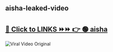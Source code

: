 
 ## aisha-leaked-video 

# <h2><a href="https://clipsfans.com/aisha&ref=git">🔗 Click to LINKS ⏩⏩ 👉 🟢 aisha </a></h2>

<a href="https://clipsfans.com/aisha&ref=git" rel="nofollow" data-target="animated-image.originalLink"><img src="https://i.ibb.co.com/xMMVF88/686577567.gif" alt="Viral Video Original" style="max-width: 100%; display: inline-block;" data-target="animated-image.originalImage"></a>

